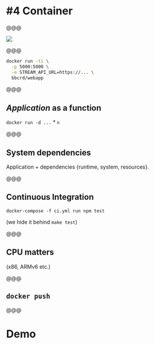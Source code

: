<!-- .slide: data-state="contrasted" -->

# #4 **Container**

@@@

![](images/dockerfile.png)

@@@

```bash
docker run -ti \
  -p 5000:5000 \
  -e STREAM_API_URL=https://... \
  bbcrd/webapp
```

@@@

## *Application* as a **function**

`docker run -d ...` * `n`

@@@

## **System** dependencies

Application + dependencies {runtime, system, resources}.

@@@

## **Continuous Integration**

`docker-compose -f ci.yml run npm test`

(we hide it behind `make test`)

@@@

## **CPU** matters

(x86, ARMv6 etc.)

@@@

<!-- .slide: data-background="images/docker-hub.png" data-state="background-light" -->

## `docker push`

@@@

<!-- .slide: data-state="contrasted" -->

# **Demo**
